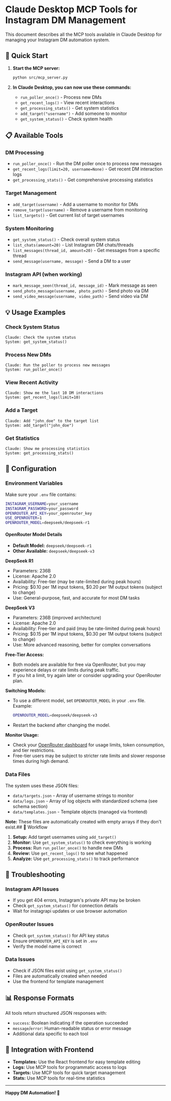 # Claude Desktop MCP Tools for Instagram DM Management

This document describes all the MCP tools available in Claude Desktop for managing your Instagram DM automation system.

## 🚀 Quick Start

1. **Start the MCP server:**
   ```bash
   python src/mcp_server.py
   ```

2. **In Claude Desktop, you can now use these commands:**
   - `run_poller_once()` - Process new DMs
   - `get_recent_logs()` - View recent interactions
   - `get_processing_stats()` - Get system statistics
   - `add_target("username")` - Add someone to monitor
   - `get_system_status()` - Check system health

## 📋 Available Tools

### **DM Processing**
- `run_poller_once()` - Run the DM poller once to process new messages
- `get_recent_logs(limit=20, username=None)` - Get recent DM interaction logs
- `get_processing_stats()` - Get comprehensive processing statistics

### **Target Management**
- `add_target(username)` - Add a username to monitor for DMs
- `remove_target(username)` - Remove a username from monitoring
- `list_targets()` - Get current list of target usernames

### **System Monitoring**
- `get_system_status()` - Check overall system status
- `list_chats(amount=20)` - List Instagram DM chats/threads
- `list_messages(thread_id, amount=20)` - Get messages from a specific thread
- `send_message(username, message)` - Send a DM to a user

### **Instagram API (when working)**
- `mark_message_seen(thread_id, message_id)` - Mark message as seen
- `send_photo_message(username, photo_path)` - Send photo via DM
- `send_video_message(username, video_path)` - Send video via DM

## 💡 Usage Examples

### **Check System Status**
```
Claude: Check the system status
System: get_system_status()
```

### **Process New DMs**
```
Claude: Run the poller to process new messages
System: run_poller_once()
```

### **View Recent Activity**
```
Claude: Show me the last 10 DM interactions
System: get_recent_logs(limit=10)
```

### **Add a Target**
```
Claude: Add "john_doe" to the target list
System: add_target("john_doe")
```

### **Get Statistics**
```
Claude: Show me processing statistics
System: get_processing_stats()
```

## 🔧 Configuration

### **Environment Variables**
Make sure your `.env` file contains:
```bash
INSTAGRAM_USERNAME=your_username
INSTAGRAM_PASSWORD=your_password
OPENROUTER_API_KEY=your_openrouter_key
USE_OPENROUTER=1
OPENROUTER_MODEL=deepseek/deepseek-r1
```

#### **OpenRouter Model Details**
- **Default Model:** `deepseek/deepseek-r1`
- **Other Available:** `deepseek/deepseek-v3`

**DeepSeek R1**
- Parameters: 236B
- License: Apache 2.0
- Availability: Free-tier (may be rate-limited during peak hours)
- Pricing: $0.10 per 1M input tokens, $0.20 per 1M output tokens (subject to change)
- Use: General-purpose, fast, and accurate for most DM tasks

**DeepSeek V3**
- Parameters: 236B (improved architecture)
- License: Apache 2.0
- Availability: Free-tier and paid (may be rate-limited during peak hours)
- Pricing: $0.15 per 1M input tokens, $0.30 per 1M output tokens (subject to change)
- Use: More advanced reasoning, better for complex conversations

**Free-Tier Access:**
- Both models are available for free via OpenRouter, but you may experience delays or rate limits during peak traffic.
- If you hit a limit, try again later or consider upgrading your OpenRouter plan.

**Switching Models:**
- To use a different model, set `OPENROUTER_MODEL` in your `.env` file. Example:
  ```bash
  OPENROUTER_MODEL=deepseek/deepseek-v3
  ```
- Restart the backend after changing the model.

**Monitor Usage:**
- Check your [OpenRouter dashboard](https://openrouter.ai/dashboard) for usage limits, token consumption, and tier restrictions.
- Free-tier users may be subject to stricter rate limits and slower response times during high demand.

### **Data Files**
The system uses these JSON files:
- `data/targets.json` - Array of username strings to monitor
- `data/logs.json` - Array of log objects with standardized schema (see schema section)
- `data/templates.json` - Template objects (managed via frontend)

**Note:** These files are automatically created with empty arrays if they don't exist.## 🎯 Workflow

1. **Setup:** Add target usernames using `add_target()`
2. **Monitor:** Use `get_system_status()` to check everything is working
3. **Process:** Run `run_poller_once()` to handle new DMs
4. **Review:** Use `get_recent_logs()` to see what happened
5. **Analyze:** Use `get_processing_stats()` to track performance

## 🚨 Troubleshooting

### **Instagram API Issues**
- If you get 404 errors, Instagram's private API may be broken
- Check `get_system_status()` for connection details
- Wait for instagrapi updates or use browser automation

### **OpenRouter Issues**
- Check `get_system_status()` for API key status
- Ensure `OPENROUTER_API_KEY` is set in `.env`
- Verify the model name is correct

### **Data Issues**
- Check if JSON files exist using `get_system_status()`
- Files are automatically created when needed
- Use the frontend for template management

## 📊 Response Formats

All tools return structured JSON responses with:
- `success`: Boolean indicating if the operation succeeded
- `message`/`error`: Human-readable status or error message
- Additional data specific to each tool

## 🔄 Integration with Frontend

- **Templates:** Use the React frontend for easy template editing
- **Logs:** Use MCP tools for programmatic access to logs
- **Targets:** Use MCP tools for quick target management
- **Stats:** Use MCP tools for real-time statistics

---

**Happy DM Automation! 🎉** 